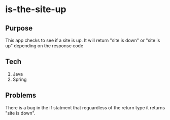 # is-the-site-up

## Purpose
This app checks to see if a site is up. It will return "site is down" or "site is up" depending on the response code

## Tech
1. Java
2. Spring

## Problems
There is a bug in the if statment that reguardless of the return type it returns "site is down".
